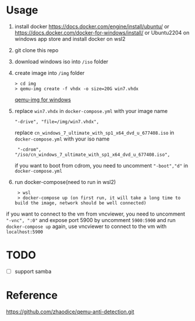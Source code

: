 ﻿# Usage
1. install docker https://docs.docker.com/engine/install/ubuntu/ or https://docs.docker.com/docker-for-windows/install/
   or Ubuntu2204 on windows app store and install docker on wsl2
2. git clone this repo
3. download windows iso into `/iso` folder
4. create image into `/img` folder
   ```shell
   > cd img
   > qemu-img create -f vhdx -o size=20G win7.vhdx
   ```
   [qemu-img for windows](https://cloudbase.it/qemu-img-windows/)
5. replace `win7.vhdx` in `docker-compose.yml` with your image name
   ```
   "-drive", "file=/img/win7.vhdx", 
   ```
   replace `cn_windows_7_ultimate_with_sp1_x64_dvd_u_677408.iso` in `docker-compose.yml` with your iso name
   ```
    "-cdrom", "/iso/cn_windows_7_ultimate_with_sp1_x64_dvd_u_677408.iso",
   ```
   if you want to boot from cdrom,  you need to uncomment `"-boot","d"` in `docker-compose.yml`

6. run docker-compose(need to run in wsl2)
   ```shell
    > wsl
    > docker-compose up (on first run, it will take a long time to build the image, network should be well connected)
   ```

if you want to connect to the vm from vncviewer, you need to uncomment `"-vnc", ":0"` 
and expose port 5900 by uncomment `5900:5900` and run `docker-compose up` again, use vncviewer to connect to the vm with `localhost:5900`

# TODO
- [ ] support samba

# Reference
https://github.com/zhaodice/qemu-anti-detection.git
